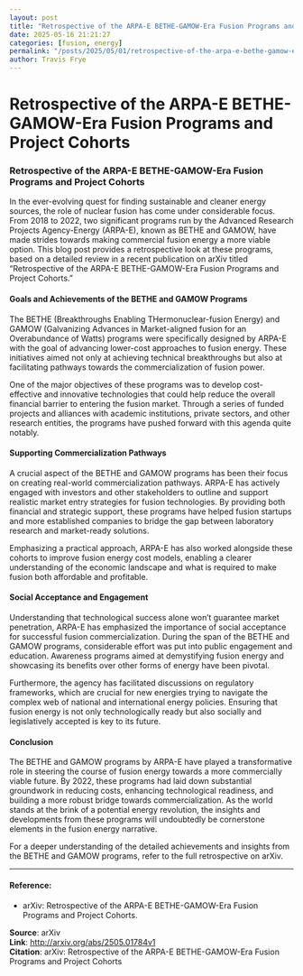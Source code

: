 ```yaml
---
layout: post
title: "Retrospective of the ARPA-E BETHE-GAMOW-Era Fusion Programs and Project Cohorts"
date: 2025-05-16 21:21:27
categories: [fusion, energy]
permalink: "/posts/2025/05/01/retrospective-of-the-arpa-e-bethe-gamow-era-fusion-programs-and-project-cohorts/"
author: Travis Frye
---
```


# Retrospective of the ARPA-E BETHE-GAMOW-Era Fusion Programs and Project Cohorts

### Retrospective of the ARPA-E BETHE-GAMOW-Era Fusion Programs and Project Cohorts

In the ever-evolving quest for finding sustainable and cleaner energy sources, the role of nuclear fusion has come under considerable focus. From 2018 to 2022, two significant programs run by the Advanced Research Projects Agency-Energy (ARPA-E), known as BETHE and GAMOW, have made strides towards making commercial fusion energy a more viable option. This blog post provides a retrospective look at these programs, based on a detailed review in a recent publication on arXiv titled “Retrospective of the ARPA-E BETHE-GAMOW-Era Fusion Programs and Project Cohorts.”

#### Goals and Achievements of the BETHE and GAMOW Programs

The BETHE (Breakthroughs Enabling THermonuclear-fusion Energy) and GAMOW (Galvanizing Advances in Market-aligned fusion for an Overabundance of Watts) programs were specifically designed by ARPA-E with the goal of advancing lower-cost approaches to fusion energy. These initiatives aimed not only at achieving technical breakthroughs but also at facilitating pathways towards the commercialization of fusion power. 

One of the major objectives of these programs was to develop cost-effective and innovative technologies that could help reduce the overall financial barrier to entering the fusion market. Through a series of funded projects and alliances with academic institutions, private sectors, and other research entities, the programs have pushed forward with this agenda quite notably.

#### Supporting Commercialization Pathways

A crucial aspect of the BETHE and GAMOW programs has been their focus on creating real-world commercialization pathways. ARPA-E has actively engaged with investors and other stakeholders to outline and support realistic market entry strategies for fusion technologies. By providing both financial and strategic support, these programs have helped fusion startups and more established companies to bridge the gap between laboratory research and market-ready solutions. 

Emphasizing a practical approach, ARPA-E has also worked alongside these cohorts to improve fusion energy cost models, enabling a clearer understanding of the economic landscape and what is required to make fusion both affordable and profitable.

#### Social Acceptance and Engagement

Understanding that technological success alone won’t guarantee market penetration, ARPA-E has emphasized the importance of social acceptance for successful fusion commercialization. During the span of the BETHE and GAMOW programs, considerable effort was put into public engagement and education. Awareness programs aimed at demystifying fusion energy and showcasing its benefits over other forms of energy have been pivotal.

Furthermore, the agency has facilitated discussions on regulatory frameworks, which are crucial for new energies trying to navigate the complex web of national and international energy policies. Ensuring that fusion energy is not only technologically ready but also socially and legislatively accepted is key to its future.

#### Conclusion

The BETHE and GAMOW programs by ARPA-E have played a transformative role in steering the course of fusion energy towards a more commercially viable future. By 2022, these programs had laid down substantial groundwork in reducing costs, enhancing technological readiness, and building a more robust bridge towards commercialization. As the world stands at the brink of a potential energy revolution, the insights and developments from these programs will undoubtedly be cornerstone elements in the fusion energy narrative.

For a deeper understanding of the detailed achievements and insights from the BETHE and GAMOW programs, refer to the full retrospective on arXiv.

---
#### Reference:
- arXiv: Retrospective of the ARPA-E BETHE-GAMOW-Era Fusion Programs and Project Cohorts.

**Source**: arXiv  
**Link**: http://arxiv.org/abs/2505.01784v1  
**Citation**: arXiv: Retrospective of the ARPA-E BETHE-GAMOW-Era Fusion Programs and Project
  Cohorts
